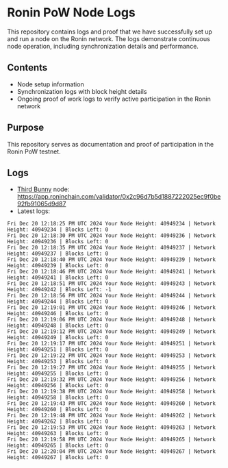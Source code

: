 # Ronin PoW Node Logs

This repository contains logs and proof that we have successfully set up and run a node on the Ronin network. The logs demonstrate continuous node operation, including synchronization details and performance.

## Contents

- Node setup information
- Synchronization logs with block height details
- Ongoing proof of work logs to verify active participation in the Ronin network

## Purpose

This repository serves as documentation and proof of participation in the Ronin PoW testnet.

## Logs

- [Third Bunny](https://thirdbunny.xyz/) node: https://app.roninchain.com/validator/0x2c96d7b5d1887222025ec9f0be92fb91065d9d87
- Latest logs:
```
Fri Dec 20 12:18:25 PM UTC 2024 Your Node Height: 40949234 | Network Height: 40949234 | Blocks Left: 0
Fri Dec 20 12:18:30 PM UTC 2024 Your Node Height: 40949236 | Network Height: 40949236 | Blocks Left: 0
Fri Dec 20 12:18:35 PM UTC 2024 Your Node Height: 40949237 | Network Height: 40949237 | Blocks Left: 0
Fri Dec 20 12:18:40 PM UTC 2024 Your Node Height: 40949239 | Network Height: 40949239 | Blocks Left: 0
Fri Dec 20 12:18:46 PM UTC 2024 Your Node Height: 40949241 | Network Height: 40949241 | Blocks Left: 0
Fri Dec 20 12:18:51 PM UTC 2024 Your Node Height: 40949243 | Network Height: 40949242 | Blocks Left: -1
Fri Dec 20 12:18:56 PM UTC 2024 Your Node Height: 40949244 | Network Height: 40949244 | Blocks Left: 0
Fri Dec 20 12:19:01 PM UTC 2024 Your Node Height: 40949246 | Network Height: 40949246 | Blocks Left: 0
Fri Dec 20 12:19:06 PM UTC 2024 Your Node Height: 40949248 | Network Height: 40949248 | Blocks Left: 0
Fri Dec 20 12:19:12 PM UTC 2024 Your Node Height: 40949249 | Network Height: 40949249 | Blocks Left: 0
Fri Dec 20 12:19:17 PM UTC 2024 Your Node Height: 40949251 | Network Height: 40949251 | Blocks Left: 0
Fri Dec 20 12:19:22 PM UTC 2024 Your Node Height: 40949253 | Network Height: 40949253 | Blocks Left: 0
Fri Dec 20 12:19:27 PM UTC 2024 Your Node Height: 40949255 | Network Height: 40949255 | Blocks Left: 0
Fri Dec 20 12:19:32 PM UTC 2024 Your Node Height: 40949256 | Network Height: 40949256 | Blocks Left: 0
Fri Dec 20 12:19:38 PM UTC 2024 Your Node Height: 40949258 | Network Height: 40949258 | Blocks Left: 0
Fri Dec 20 12:19:43 PM UTC 2024 Your Node Height: 40949260 | Network Height: 40949260 | Blocks Left: 0
Fri Dec 20 12:19:48 PM UTC 2024 Your Node Height: 40949262 | Network Height: 40949262 | Blocks Left: 0
Fri Dec 20 12:19:53 PM UTC 2024 Your Node Height: 40949263 | Network Height: 40949263 | Blocks Left: 0
Fri Dec 20 12:19:58 PM UTC 2024 Your Node Height: 40949265 | Network Height: 40949265 | Blocks Left: 0
Fri Dec 20 12:20:04 PM UTC 2024 Your Node Height: 40949267 | Network Height: 40949267 | Blocks Left: 0
```
